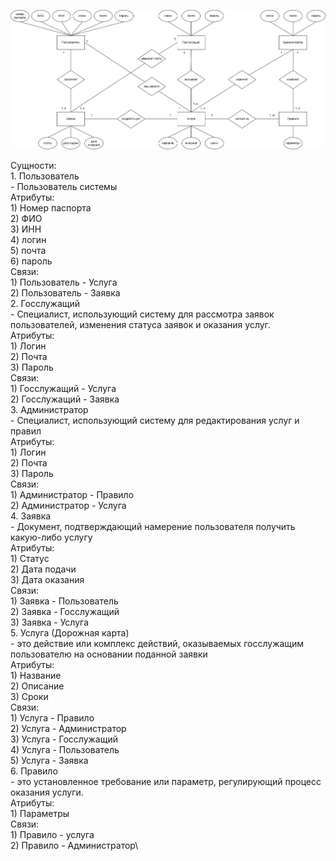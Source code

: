 ![alt text](https://github.com/cuug/MigrationMap/blob/master/Lab2/ERD-Diagram.png)

Сущности:\
    1. Пользователь\
        - Пользователь системы\
            Атрибуты:\
                1) Номер паспорта\
                2) ФИО\
                3) ИНН\
                4) логин\
                5) почта\
                6) пароль\
            Связи:\
                1) Пользователь - Услуга\
                2) Пользователь - Заявка\
    2. Госслужащий\
        - Специалист, использующий систему для рассмотра заявок пользователей, изменения статуса заявок и оказания услуг.\
            Атрибуты:\
                1) Логин\
                2) Почта\
                3) Пароль\
            Связи:\
                1) Госслужащий - Услуга\
                2) Госслужащий - Заявка\
    3. Администратор\
        - Специалист, использующий систему для редактирования услуг и правил\
            Атрибуты:\
                1) Логин\
                2) Почта\
                3) Пароль\
            Связи:\
                1) Администратор - Правило\
                2) Администратор - Услуга\
    4. Заявка\
        - Документ, подтверждающий намерение пользователя получить какую-либо услугу\
            Атрибуты:\
                1) Статус\
                2) Дата подачи\
                3) Дата оказания\
            Связи:\
                1) Заявка - Пользователь\
                2) Заявка - Госслужащий\
                3) Заявка - Услуга\
    5. Услуга (Дорожная карта)\
        - это действие или комплекс действий, оказываемых госслужащим пользователю на основании поданной заявки\
            Атрибуты:\
                1) Название\
                2) Описание\
                3) Сроки\
            Связи:\
                1) Услуга - Правило\
                2) Услуга - Администратор\
                3) Услуга - Госслужащий\
                4) Услуга - Пользователь\
                5) Услуга - Заявка\
    6. Правило\
        -  это установленное требование или параметр, регулирующий процесс оказания услуги.\
            Атрибуты:\
                1) Параметры\
            Связи:\
                1) Правило - услуга\
                2) Правило - Администратор\